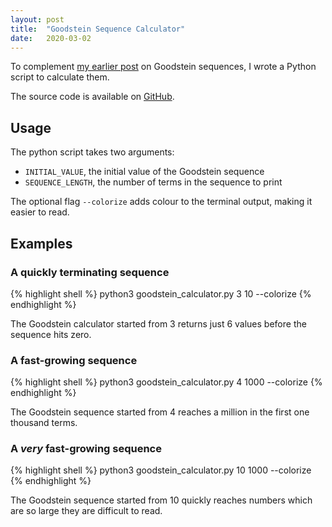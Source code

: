 ```yaml
---
layout: post
title:  "Goodstein Sequence Calculator"
date:   2020-03-02
---
```


To complement [my earlier post](/2020/01/08/goodstein-sequences.html)
on Goodstein sequences, I wrote a Python script to calculate them.

The source code is available on
[GitHub](https://github.com/WGUNDERWOOD/goodstein-calculator).

## Usage

The python script takes two arguments:
- `INITIAL_VALUE`, the initial value of the Goodstein sequence
- `SEQUENCE_LENGTH`, the number of terms in the sequence to print

The optional flag `--colorize` adds colour to the terminal output, making it easier to read.


## Examples

### A quickly terminating sequence

{% highlight shell %}
python3 goodstein_calculator.py 3 10 --colorize
{% endhighlight %}

The Goodstein calculator started from 3 returns just
6 values before the sequence hits zero.

### A fast-growing sequence

{% highlight shell %}
python3 goodstein_calculator.py 4 1000 --colorize
{% endhighlight %}

The Goodstein sequence started from 4 reaches
a million in the first one thousand terms.

### A *very* fast-growing sequence

{% highlight shell %}
python3 goodstein_calculator.py 10 1000 --colorize
{% endhighlight %}

The Goodstein sequence started from 10 quickly reaches
numbers which are so large they are difficult to read.
